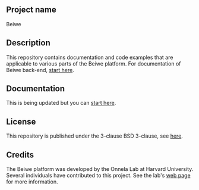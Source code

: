 ## Project name
Beiwe

## Description
This repository contains documentation and code examples that are applicable to various parts of the Beiwe platform. For documentation of Beiwe back-end, [start here](https://github.com/onnela-lab/beiwe-backend/wiki).

## Documentation
This is being updated but you can [start here](https://github.com/onnela-lab/Beiwe-Analysis/wiki/Documentation).

## License
This repository is published under the 3-clause BSD 3-clause, see [here](LICENSE.md).

## Credits
The Beiwe platform was developed by the Onnela Lab at Harvard University. Several individuals have contributed to this project. See the lab's [web page](https://www.hsph.harvard.edu/onnela-lab/) for more information.
